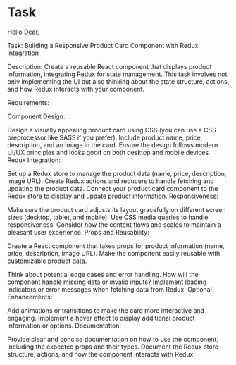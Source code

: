 # Task

Hello Dear,

Task: Building a Responsive Product Card Component with Redux Integration

Description:
Create a reusable React component that displays product information, integrating Redux for state management. This task involves not only implementing the UI but also thinking about the state structure, actions, and how Redux interacts with your component.

Requirements:

Component Design:

Design a visually appealing product card using CSS (you can use a CSS preprocessor like SASS if you prefer).
Include product name, price, description, and an image in the card.
Ensure the design follows modern UI/UX principles and looks good on both desktop and mobile devices.
Redux Integration:

Set up a Redux store to manage the product data (name, price, description, image URL).
Create Redux actions and reducers to handle fetching and updating the product data.
Connect your product card component to the Redux store to display and update product information.
Responsiveness:

Make sure the product card adjusts its layout gracefully on different screen sizes (desktop, tablet, and mobile).
Use CSS media queries to handle responsiveness.
Consider how the content flows and scales to maintain a pleasant user experience.
Props and Reusability:

Create a React component that takes props for product information (name, price, description, image URL).
Make the component easily reusable with customizable product data.

Think about potential edge cases and error handling. How will the component handle missing data or invalid inputs?
Implement loading indicators or error messages when fetching data from Redux.
Optional Enhancements:

Add animations or transitions to make the card more interactive and engaging.
Implement a hover effect to display additional product information or options.
Documentation:

Provide clear and concise documentation on how to use the component, including the expected props and their types.
Document the Redux store structure, actions, and how the component interacts with Redux.


